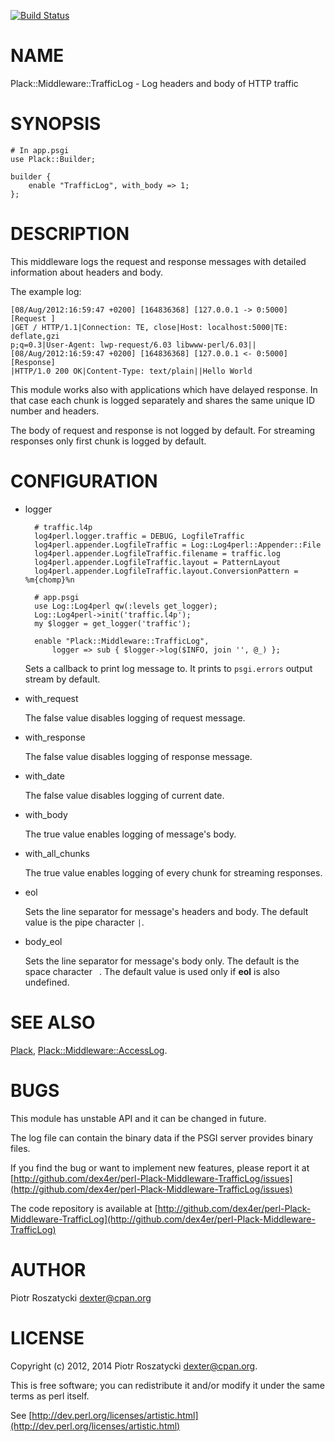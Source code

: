 [![Build Status](https://travis-ci.org/dex4er/perl-Plack-Middleware-TrafficLog.png?branch=master)](https://travis-ci.org/dex4er/perl-Plack-Middleware-TrafficLog)

# NAME

Plack::Middleware::TrafficLog - Log headers and body of HTTP traffic

# SYNOPSIS

    # In app.psgi
    use Plack::Builder;

    builder {
        enable "TrafficLog", with_body => 1;
    };

# DESCRIPTION

This middleware logs the request and response messages with detailed
information about headers and body.

The example log:

    [08/Aug/2012:16:59:47 +0200] [164836368] [127.0.0.1 -> 0:5000] [Request ]
    |GET / HTTP/1.1|Connection: TE, close|Host: localhost:5000|TE: deflate,gzi
    p;q=0.3|User-Agent: lwp-request/6.03 libwww-perl/6.03||
    [08/Aug/2012:16:59:47 +0200] [164836368] [127.0.0.1 <- 0:5000] [Response]
    |HTTP/1.0 200 OK|Content-Type: text/plain||Hello World

This module works also with applications which have delayed response. In that
case each chunk is logged separately and shares the same unique ID number and
headers.

The body of request and response is not logged by default. For streaming
responses only first chunk is logged by default.

# CONFIGURATION

- logger

        # traffic.l4p
        log4perl.logger.traffic = DEBUG, LogfileTraffic
        log4perl.appender.LogfileTraffic = Log::Log4perl::Appender::File
        log4perl.appender.LogfileTraffic.filename = traffic.log
        log4perl.appender.LogfileTraffic.layout = PatternLayout
        log4perl.appender.LogfileTraffic.layout.ConversionPattern = %m{chomp}%n

        # app.psgi
        use Log::Log4perl qw(:levels get_logger);
        Log::Log4perl->init('traffic.l4p');
        my $logger = get_logger('traffic');

        enable "Plack::Middleware::TrafficLog",
            logger => sub { $logger->log($INFO, join '', @_) };

    Sets a callback to print log message to. It prints to `psgi.errors` output
    stream by default.

- with\_request

    The false value disables logging of request message.

- with\_response

    The false value disables logging of response message.

- with\_date

    The false value disables logging of current date.

- with\_body

    The true value enables logging of message's body.

- with\_all\_chunks

    The true value enables logging of every chunk for streaming responses.

- eol

    Sets the line separator for message's headers and body. The default value is
    the pipe character `|`.

- body\_eol

    Sets the line separator for message's body only. The default is the space
    character ` `. The default value is used only if __eol__ is also undefined.

# SEE ALSO

[Plack](https://metacpan.org/pod/Plack), [Plack::Middleware::AccessLog](https://metacpan.org/pod/Plack::Middleware::AccessLog).

# BUGS

This module has unstable API and it can be changed in future.

The log file can contain the binary data if the PSGI server provides binary
files.

If you find the bug or want to implement new features, please report it at
[http://github.com/dex4er/perl-Plack-Middleware-TrafficLog/issues](http://github.com/dex4er/perl-Plack-Middleware-TrafficLog/issues)

The code repository is available at
[http://github.com/dex4er/perl-Plack-Middleware-TrafficLog](http://github.com/dex4er/perl-Plack-Middleware-TrafficLog)

# AUTHOR

Piotr Roszatycki <dexter@cpan.org>

# LICENSE

Copyright (c) 2012, 2014 Piotr Roszatycki <dexter@cpan.org>.

This is free software; you can redistribute it and/or modify it under
the same terms as perl itself.

See [http://dev.perl.org/licenses/artistic.html](http://dev.perl.org/licenses/artistic.html)
